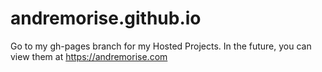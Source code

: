 # andremorise.github.io
Go to my gh-pages branch for my Hosted Projects.
In the future, you can view them at https://andremorise.com
